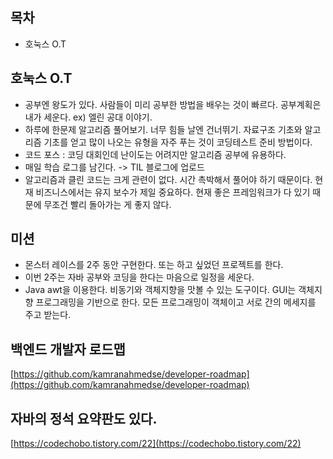 ## 목차
- 호눅스 O.T

## 호눅스 O.T
- 공부엔 왕도가 있다. 사람들이 미리 공부한 방법을 배우는 것이 빠르다. 공부계획은 내가 세운다. ex) 엘린 공대 이야기.
- 하루에 한문제 알고리즘 풀어보기. 너무 힘들 날엔 건너뛰기. 자료구조 기초와 알고리즘 기초를 얻고 많이 나오는 유형을 자주 푸는 것이 코딩테스트 준비 방법이다.
- 코드 포스 : 코딩 대회인데 난이도는 어려지만 알고리즘 공부에 유용하다.
- 매일 학습 로그를 남긴다. -> TIL 블로그에 업로드
- 알고리즘과 클린 코드는 크게 관련이 없다. 시간 촉박해서 풀어야 하기 때문이다. 현재 비즈니스에서는 유지 보수가 제일 중요하다. 현재 좋은 프레임워크가 다 있기 때문에 무조건 빨리 돌아가는 게 좋지 않다.

## 미션
- 몬스터 레이스를 2주 동안 구현한다. 또는 하고 싶었던 프로젝트를 한다.
- 이번 2주는 자바 공부와 코딩을 한다는 마음으로 일정을 세운다.
- Java awt을 이용한다. 비동기와 객체지향을 맛볼 수 있는 도구이다. GUI는 객체지향 프로그래밍을 기반으로 한다. 모든 프로그래밍이 객체이고 서로 간의 메세지를 주고 받는다.

## 백엔드 개발자 로드맵
[https://github.com/kamranahmedse/developer-roadmap](https://github.com/kamranahmedse/developer-roadmap)

## 자바의 정석 요약판도 있다.
[https://codechobo.tistory.com/22](https://codechobo.tistory.com/22)
